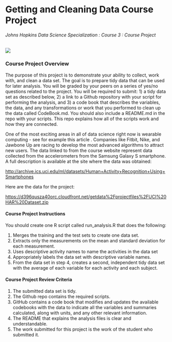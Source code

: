 Getting and Cleaning Data Course Project
================

###### Johns Hopkins Data Science Specialization : Course 3 : Course Project

![](https://lh4.googleusercontent.com/proxy/uShWh5V5_c4tN6239GW1yy_tTD2cmF9R8cc3YyosbsWXLfD-W0bjlxyqdZDvETGH6MhhsGnr2fFCcU4BDAEzaWPiq82tzf_iNuWJSa_EQZom=s0-d)

### Course Project Overview

The purpose of this project is to demonstrate your ability to collect,
work with, and clean a data set. The goal is to prepare tidy data that
can be used for later analysis. You will be graded by your peers on a
series of yes/no questions related to the project. You will be required
to submit: 1) a tidy data set as described below, 2) a link to a Github
repository with your script for performing the analysis, and 3) a code
book that describes the variables, the data, and any transformations or
work that you performed to clean up the data called CodeBook.md. You
should also include a README.md in the repo with your scripts. This repo
explains how all of the scripts work and how they are connected.

One of the most exciting areas in all of data science right now is
wearable computing - see for example this article . Companies like
Fitbit, Nike, and Jawbone Up are racing to develop the most advanced
algorithms to attract new users. The data linked to from the course
website represent data collected from the accelerometers from the
Samsung Galaxy S smartphone. A full description is available at the site
where the data was
obtained:

<http://archive.ics.uci.edu/ml/datasets/Human+Activity+Recognition+Using+Smartphones>

Here are the data for the
project:

<https://d396qusza40orc.cloudfront.net/getdata%2Fprojectfiles%2FUCI%20HAR%20Dataset.zip>

#### Course Project Instructions

You should create one R script called run\_analysis.R that does the
following:

1)  Merges the training and the test sets to create one data set.
2)  Extracts only the measurements on the mean and standard deviation
    for each measurement.
3)  Uses descriptive activity names to name the activities in the data
    set
4)  Appropriately labels the data set with descriptive variable names.
5)  From the data set in step 4, creates a second, independent tidy data
    set with the average of each variable for each activity and each
    subject.

#### Course Project Review Criteria

1)  The submitted data set is tidy.
2)  The Github repo contains the required scripts.
3)  GitHub contains a code book that modifies and updates the available
    codebooks with the data to indicate all the variables and summaries
    calculated, along with units, and any other relevant information.
4)  The README that explains the analysis files is clear and
    understandable.
5)  The work submitted for this project is the work of the student who
    submitted it.
